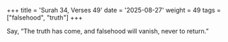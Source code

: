 +++
title = 'Surah 34, Verses 49'
date = '2025-08-27'
weight = 49
tags = ["falsehood", "truth"]
+++

Say, “The truth has come, and falsehood will vanish, never to return.”